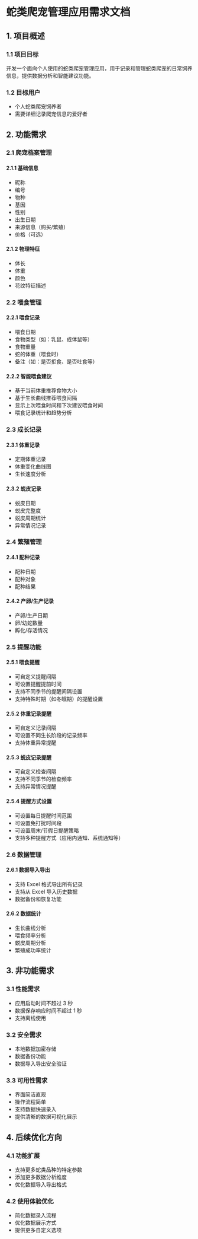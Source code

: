 # 蛇类爬宠管理应用需求文档

## 1. 项目概述

### 1.1 项目目标
开发一个面向个人使用的蛇类爬宠管理应用，用于记录和管理蛇类爬宠的日常饲养信息，提供数据分析和智能建议功能。

### 1.2 目标用户
- 个人蛇类爬宠饲养者
- 需要详细记录爬宠信息的爱好者

## 2. 功能需求

### 2.1 爬宠档案管理

#### 2.1.1 基础信息
- 昵称
- 编号
- 物种
- 基因
- 性别
- 出生日期
- 来源信息（购买/繁殖）
- 价格（可选）

#### 2.1.2 物理特征
- 体长
- 体重
- 颜色
- 花纹特征描述

### 2.2 喂食管理

#### 2.2.1 喂食记录
- 喂食日期
- 食物类型（如：乳鼠、成体鼠等）
- 食物重量
- 蛇的体重（喂食时）
- 备注（如：是否拒食、是否吐食等）

#### 2.2.2 智能喂食建议
- 基于当前体重推荐食物大小
- 基于生长曲线推荐喂食间隔
- 显示上次喂食时间和下次建议喂食时间
- 喂食记录统计和趋势分析

### 2.3 成长记录

#### 2.3.1 体重记录
- 定期体重记录
- 体重变化曲线图
- 生长速度分析

#### 2.3.2 蜕皮记录
- 蜕皮日期
- 蜕皮完整度
- 蜕皮周期统计
- 异常情况记录

### 2.4 繁殖管理

#### 2.4.1 配种记录
- 配种日期
- 配种对象
- 配种结果

#### 2.4.2 产卵/生产记录
- 产卵/生产日期
- 卵/幼蛇数量
- 孵化/存活情况

### 2.5 提醒功能

#### 2.5.1 喂食提醒
- 可自定义提醒间隔
- 可设置提醒提前时间
- 支持不同季节的提醒间隔设置
- 支持特殊时期（如冬眠期）的提醒设置

#### 2.5.2 体重记录提醒
- 可自定义记录间隔
- 可设置不同生长阶段的记录频率
- 支持体重异常提醒

#### 2.5.3 蜕皮记录提醒
- 可自定义检查间隔
- 支持不同季节的检查频率
- 支持异常情况提醒

#### 2.5.4 提醒方式设置
- 可设置每日提醒时间范围
- 可设置免打扰时间段
- 可设置周末/节假日提醒策略
- 支持多种提醒方式（应用内通知、系统通知等）

### 2.6 数据管理

#### 2.6.1 数据导入导出
- 支持 Excel 格式导出所有记录
- 支持从 Excel 导入历史数据
- 数据备份和恢复功能

#### 2.6.2 数据统计
- 生长曲线分析
- 喂食频率分析
- 蜕皮周期分析
- 繁殖成功率统计

## 3. 非功能需求

### 3.1 性能需求
- 应用启动时间不超过 3 秒
- 数据保存响应时间不超过 1 秒
- 支持离线使用

### 3.2 安全需求
- 本地数据加密存储
- 数据备份功能
- 数据导入导出安全验证

### 3.3 可用性需求
- 界面简洁直观
- 操作流程简单
- 支持数据快速录入
- 提供清晰的数据可视化展示

## 4. 后续优化方向

### 4.1 功能扩展
- 支持更多蛇类品种的特定参数
- 添加更多数据分析维度
- 优化数据导入导出格式

### 4.2 使用体验优化
- 简化数据录入流程
- 优化数据展示方式
- 提供更多自定义选项 